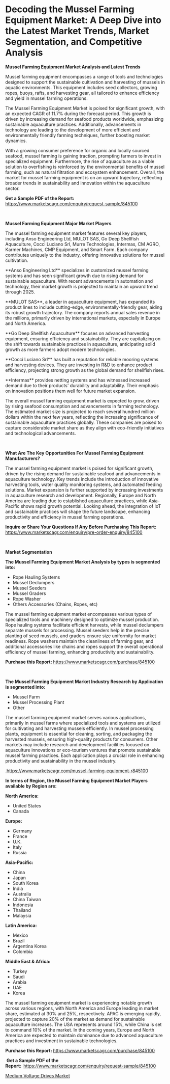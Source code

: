 <p><h1>Decoding the Mussel Farming Equipment Market: A Deep Dive into the Latest Market Trends, Market Segmentation, and Competitive Analysis</h1></p><p><strong>Mussel Farming Equipment Market Analysis and Latest Trends</strong></p>
<p><p>Mussel farming equipment encompasses a range of tools and technologies designed to support the sustainable cultivation and harvesting of mussels in aquatic environments. This equipment includes seed collectors, growing ropes, buoys, rafts, and harvesting gear, all tailored to enhance efficiency and yield in mussel farming operations.</p><p>The Mussel Farming Equipment Market is poised for significant growth, with an expected CAGR of 11.7% during the forecast period. This growth is driven by increasing demand for seafood products worldwide, emphasizing sustainable aquaculture practices. Additionally, advancements in technology are leading to the development of more efficient and environmentally friendly farming techniques, further boosting market dynamics.</p><p>With a growing consumer preference for organic and locally sourced seafood, mussel farming is gaining traction, prompting farmers to invest in specialized equipment. Furthermore, the rise of aquaculture as a viable solution to overfishing is reinforced by the environmental benefits of mussel farming, such as natural filtration and ecosystem enhancement. Overall, the market for mussel farming equipment is on an upward trajectory, reflecting broader trends in sustainability and innovation within the aquaculture sector.</p></p>
<p><strong>Get a Sample PDF of the Report:&nbsp;</strong> <a href="https://www.marketscagr.com/enquiry/request-sample/845100?utm_campaign=3115&utm_medium=2&utm_source=Github&utm_content=ia&utm_term=10042025&utm_id=mussel-farming-equipment">https://www.marketscagr.com/enquiry/request-sample/845100</a></p>
<p>&nbsp;</p>
<p><strong>Mussel Farming Equipment Major Market Players</strong></p>
<p><p>The mussel farming equipment market features several key players, including Anso Engineering Ltd, MULOT SAS, Go Deep Shellfish Aquaculture, Cocci Luciano Srl, Murre Technologies, Intermas, CM AGRO, Karmer Machines, CMP Equipment, and Smart Farm. Each company contributes uniquely to the industry, offering innovative solutions for mussel cultivation.</p><p>**Anso Engineering Ltd** specializes in customized mussel farming systems and has seen significant growth due to rising demand for sustainable aquaculture. With recent advancements in automation and technology, their market growth is projected to maintain an upward trend through 2025.</p><p>**MULOT SAS**, a leader in aquaculture equipment, has expanded its product lines to include cutting-edge, environmentally-friendly gear, aiding its robust growth trajectory. The company reports annual sales revenue in the millions, primarily driven by international markets, especially in Europe and North America.</p><p>**Go Deep Shellfish Aquaculture** focuses on advanced harvesting equipment, ensuring efficiency and sustainability. They are capitalizing on the shift towards sustainable practices in aquaculture, anticipating solid growth as more farmers adopt modern technologies.</p><p>**Cocci Luciano Srl** has built a reputation for reliable mooring systems and harvesting devices. They are investing in R&D to enhance product efficiency, projecting strong growth as the global demand for shellfish rises.</p><p>**Intermas** provides netting systems and has witnessed increased demand due to their products' durability and adaptability. Their emphasis on innovation positions them well for future market expansion.</p><p>The overall mussel farming equipment market is expected to grow, driven by rising seafood consumption and advancements in farming technology. The estimated market size is projected to reach several hundred million dollars within the next few years, reflecting the increasing significance of sustainable aquaculture practices globally. These companies are poised to capture considerable market share as they align with eco-friendly initiatives and technological advancements.</p></p>
<p>&nbsp;</p>
<p><strong>What Are The Key Opportunities For Mussel Farming Equipment Manufacturers?</strong></p>
<p><p>The mussel farming equipment market is poised for significant growth, driven by the rising demand for sustainable seafood and advancements in aquaculture technology. Key trends include the introduction of innovative harvesting tools, water quality monitoring systems, and automated feeding solutions. Market expansion is further supported by increasing investments in aquaculture research and development. Regionally, Europe and North America are leading due to established aquaculture practices, while Asia-Pacific shows rapid growth potential. Looking ahead, the integration of IoT and sustainable practices will shape the future landscape, enhancing productivity and efficiency in mussel farming operations.</p></p>
<p><strong>Inquire or Share Your Questions If Any Before Purchasing This Report:</strong> <a href="https://www.marketscagr.com/enquiry/pre-order-enquiry/845100?utm_campaign=3115&utm_medium=2&utm_source=Github&utm_content=ia&utm_term=10042025&utm_id=mussel-farming-equipment">https://www.marketscagr.com/enquiry/pre-order-enquiry/845100</a></p>
<p>&nbsp;</p>
<p><strong>Market Segmentation</strong></p>
<p><strong>The Mussel Farming Equipment Market Analysis by types is segmented into:</strong></p>
<p><ul><li>Rope Hauling Systems</li><li>Mussel Declumpers</li><li>Mussel Seeders</li><li>Mussel Graders</li><li>Rope Washer</li><li>Others Accessories (Chains, Ropes, etc)</li></ul></p>
<p><p>The mussel farming equipment market encompasses various types of specialized tools and machinery designed to optimize mussel production. Rope hauling systems facilitate efficient harvests, while mussel declumpers separate mussels for processing. Mussel seeders help in the precise planting of seed mussels, and graders ensure size uniformity for market readiness. Rope washers maintain the cleanliness of farming gear, and additional accessories like chains and ropes support the overall operational efficiency of mussel farming, enhancing productivity and sustainability.</p></p>
<p><strong>Purchase this Report:&nbsp;</strong><a href="https://www.marketscagr.com/purchase/845100?utm_campaign=3115&utm_medium=2&utm_source=Github&utm_content=ia&utm_term=10042025&utm_id=mussel-farming-equipment">https://www.marketscagr.com/purchase/845100</a></p>
<p>&nbsp;</p>
<p><strong>The Mussel Farming Equipment Market Industry Research by Application is segmented into:</strong></p>
<p><ul><li>Mussel Farm</li><li>Mussel Processing Plant</li><li>Other</li></ul></p>
<p><p>The mussel farming equipment market serves various applications, primarily in mussel farms where specialized tools and systems are utilized for cultivating and harvesting mussels efficiently. In mussel processing plants, equipment is essential for cleaning, sorting, and packaging the harvested mussels, ensuring high-quality products for consumers. Other markets may include research and development facilities focused on aquaculture innovations or eco-tourism ventures that promote sustainable mussel farming practices. Each application plays a crucial role in enhancing productivity and sustainability in the mussel industry.</p></p>
<p><a href="https://www.marketscagr.com/mussel-farming-equipment-r845100?utm_campaign=3115&utm_medium=2&utm_source=Github&utm_content=ia&utm_term=10042025&utm_id=mussel-farming-equipment">&nbsp;https://www.marketscagr.com/mussel-farming-equipment-r845100</a></p>
<p><strong>In terms of Region, the Mussel Farming Equipment Market Players available by Region are:</strong></p>
<p>
    <p> <strong> North America: </strong>
        <ul>
            <li>United States</li>
            <li>Canada</li>
        </ul>
        </p> 
    <p> <strong> Europe: </strong>
        <ul>
            <li>Germany</li>
            <li>France</li>
            <li>U.K.</li>
            <li>Italy</li>
            <li>Russia</li>
        </ul>
        </p> 
    <p> <strong> Asia-Pacific: </strong>
        <ul>
            <li>China</li>
            <li>Japan</li>
            <li>South Korea</li>
            <li>India</li>
            <li>Australia</li>
            <li>China Taiwan</li>
            <li>Indonesia</li>
            <li>Thailand</li>
            <li>Malaysia</li>
        </ul>
        </p> 
    <p> <strong> Latin America: </strong>
        <ul>
            <li>Mexico</li>
            <li>Brazil</li>
            <li>Argentina Korea</li>
            <li>Colombia</li>
        </ul>
        </p> 
    <p> <strong> Middle East & Africa: </strong>
        <ul>
            <li>Turkey</li>
            <li>Saudi</li>
            <li>Arabia</li>
            <li>UAE</li>
            <li>Korea</li>
        </ul>
    </p>
    </p>
<p><p>The mussel farming equipment market is experiencing notable growth across various regions, with North America and Europe leading in market share, estimated at 30% and 25%, respectively. APAC is emerging rapidly, projected to capture 20% of the market as demand for sustainable aquaculture increases. The USA represents around 15%, while China is set to command 10% of the market. In the coming years, Europe and North America are expected to maintain dominance due to advanced aquaculture practices and investment in sustainable technologies.</p></p>
<p><strong>Purchase this Report: </strong><a href="https://www.marketscagr.com/purchase/845100?utm_campaign=3115&utm_medium=2&utm_source=Github&utm_content=ia&utm_term=10042025&utm_id=mussel-farming-equipment">https://www.marketscagr.com/purchase/845100</a></p>
<p>&nbsp;<strong>Get a Sample PDF of the Report:&nbsp;&nbsp;</strong><a href="https://www.marketscagr.com/enquiry/request-sample/845100?utm_campaign=3115&utm_medium=2&utm_source=Github&utm_content=ia&utm_term=10042025&utm_id=mussel-farming-equipment">https://www.marketscagr.com/enquiry/request-sample/845100</a></p>
<p><strong></strong></p>
<p><p><a href="https://github.com/DixieGrimes/Market-Research-Report-List-2/blob/main/medium-voltage-drives-market.md?utm_campaign=3115&utm_medium=2&utm_source=Github&utm_content=ia&utm_term=10042025&utm_id=mussel-farming-equipment">Medium Voltage Drives Market</a></p></p>